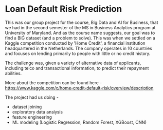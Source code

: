 # Loan Default Risk Prediction

This was our group project for the course, Big Data and AI for Business, that we had in the second semester of the MS in Business Analytics program at University of Maryland. And as the course name suggests, our goal was to find a BIG dataset (and a problem to solve). This was when we settled on a Kaggle competition conducted by 'Home Credit', a financial institution headquartered in the Netherlands. The company operates in 10 countries and focuses on lending primarily to people with little or no credit history.

The challenge was, given a variety of alternative data of applicants, including telco and transactional information, to predict their repayment abilities.

More about the competition can be found here - https://www.kaggle.com/c/home-credit-default-risk/overview/description

The project had us doing -
- dataset joining
- exploratory data analysis
- feature engineering
- ML modeling (Logistic Regression, Random Forest, XGBoost, CNN)

